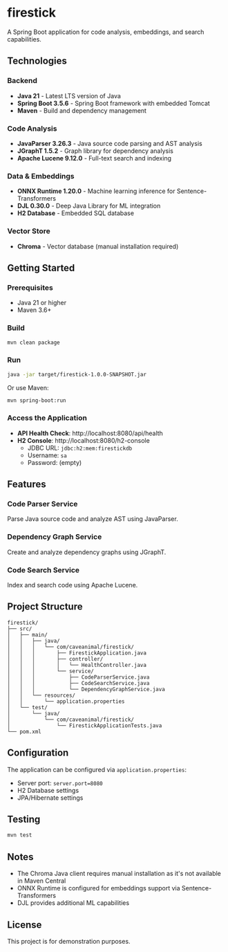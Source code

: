 # firestick

A Spring Boot application for code analysis, embeddings, and search capabilities.

## Technologies

### Backend
- **Java 21** - Latest LTS version of Java
- **Spring Boot 3.5.6** - Spring Boot framework with embedded Tomcat
- **Maven** - Build and dependency management

### Code Analysis
- **JavaParser 3.26.3** - Java source code parsing and AST analysis
- **JGraphT 1.5.2** - Graph library for dependency analysis
- **Apache Lucene 9.12.0** - Full-text search and indexing

### Data & Embeddings
- **ONNX Runtime 1.20.0** - Machine learning inference for Sentence-Transformers
- **DJL 0.30.0** - Deep Java Library for ML integration
- **H2 Database** - Embedded SQL database

### Vector Store
- **Chroma** - Vector database (manual installation required)

## Getting Started

### Prerequisites
- Java 21 or higher
- Maven 3.6+

### Build

```bash
mvn clean package
```

### Run

```bash
java -jar target/firestick-1.0.0-SNAPSHOT.jar
```

Or use Maven:

```bash
mvn spring-boot:run
```

### Access the Application

- **API Health Check**: http://localhost:8080/api/health
- **H2 Console**: http://localhost:8080/h2-console
  - JDBC URL: `jdbc:h2:mem:firestickdb`
  - Username: `sa`
  - Password: (empty)

## Features

### Code Parser Service
Parse Java source code and analyze AST using JavaParser.

### Dependency Graph Service
Create and analyze dependency graphs using JGraphT.

### Code Search Service
Index and search code using Apache Lucene.

## Project Structure

```
firestick/
├── src/
│   ├── main/
│   │   ├── java/
│   │   │   └── com/caveanimal/firestick/
│   │   │       ├── FirestickApplication.java
│   │   │       ├── controller/
│   │   │       │   └── HealthController.java
│   │   │       └── service/
│   │   │           ├── CodeParserService.java
│   │   │           ├── CodeSearchService.java
│   │   │           └── DependencyGraphService.java
│   │   └── resources/
│   │       └── application.properties
│   └── test/
│       └── java/
│           └── com/caveanimal/firestick/
│               └── FirestickApplicationTests.java
└── pom.xml
```

## Configuration

The application can be configured via `application.properties`:

- Server port: `server.port=8080`
- H2 Database settings
- JPA/Hibernate settings

## Testing

```bash
mvn test
```

## Notes

- The Chroma Java client requires manual installation as it's not available in Maven Central
- ONNX Runtime is configured for embeddings support via Sentence-Transformers
- DJL provides additional ML capabilities

## License

This project is for demonstration purposes.
